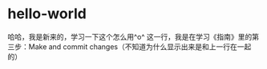 # hello-world
哈哈，我是新来的，学习一下这个怎么用^o^
这一行，我是在学习《指南》里的第三步：Make and commit changes（不知道为什么显示出来是和上一行在一起的）
